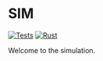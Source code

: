 # SIM

[![Tests](https://github.com/sim-shell/sim/actions/workflows/tests.yml/badge.svg)](https://github.com/sim-shell/sim/actions/workflows/tests.yml) [![Rust](https://github.com/sim-shell/sim/actions/workflows/rust.yml/badge.svg)](https://github.com/sim-shell/sim/actions/workflows/rust.yml)

Welcome to the simulation.
